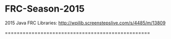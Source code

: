 FRC-Season-2015
===============

2015 Java FRC Libraries:
http://wpilib.screenstepslive.com/s/4485/m/13809

=================================================
    
